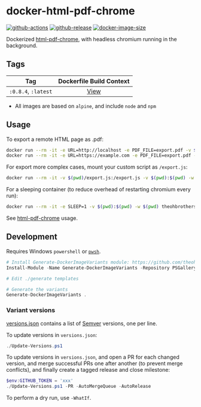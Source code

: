 # docker-html-pdf-chrome

[![github-actions](https://github.com/theohbrothers/docker-html-pdf-chrome/actions/workflows/ci-master-pr.yml/badge.svg?branch=master)](https://github.com/theohbrothers/docker-html-pdf-chrome/actions/workflows/ci-master-pr.yml)
[![github-release](https://img.shields.io/github/v/release/theohbrothers/docker-html-pdf-chrome?style=flat-square)](https://github.com/theohbrothers/docker-html-pdf-chrome/releases/)
[![docker-image-size](https://img.shields.io/docker/image-size/theohbrothers/docker-html-pdf-chrome/latest)](https://hub.docker.com/r/theohbrothers/docker-html-pdf-chrome)

Dockerized [html-pdf-chrome](https://github.com/westy92/html-pdf-chrome), with headless chromium running in the background.

## Tags

| Tag | Dockerfile Build Context |
|:-------:|:---------:|
| `:0.8.4`, `:latest` | [View](variants/0.8.4) |

- All images are based on `alpine`, and include `node` and `npm`

## Usage

To export a remote HTML page as .pdf:

```sh
docker run --rm -it -e URL=http://localhost -e PDF_FILE=export.pdf -v $(pwd):$(pwd) -w $(pwd) --network host theohbrothers/docker-html-pdf-chrome:0.8.4
docker run --rm -it -e URL=https://example.com -e PDF_FILE=export.pdf -v $(pwd):$(pwd) -w $(pwd) theohbrothers/docker-html-pdf-chrome:0.8.4
```

For export more complex cases, mount your custom script as `/export.js`:

```sh
docker run --rm -it -v $(pwd)/export.js:/export.js -v $(pwd):$(pwd) -w $(pwd) theohbrothers/docker-html-pdf-chrome:0.8.4 node /export.js
```

For a sleeping container (to reduce overhead of restarting chromium every run):

```sh
docker run --rm -it -e SLEEP=1 -v $(pwd):$(pwd) -w $(pwd) theohbrothers/docker-html-pdf-chrome:0.8.4
```

See [html-pdf-chrome](https://github.com/westy92/html-pdf-chrome#usage) usage.

## Development

Requires Windows `powershell` or [`pwsh`](https://github.com/PowerShell/PowerShell).

```powershell
# Install Generate-DockerImageVariants module: https://github.com/theohbrothers/Generate-DockerImageVariants
Install-Module -Name Generate-DockerImageVariants -Repository PSGallery -Scope CurrentUser -Force -Verbose

# Edit ./generate templates

# Generate the variants
Generate-DockerImageVariants .
```

### Variant versions

[versions.json](generate/definitions/versions.json) contains a list of [Semver](https://semver.org/) versions, one per line.

To update versions in `versions.json`:

```powershell
./Update-Versions.ps1
```

To update versions in `versions.json`, and open a PR for each changed version, and merge successful PRs one after another (to prevent merge conflicts), and finally create a tagged release and close milestone:

```powershell
$env:GITHUB_TOKEN = 'xxx'
./Update-Versions.ps1 -PR -AutoMergeQueue -AutoRelease
```

To perform a dry run, use `-WhatIf`.
